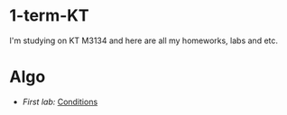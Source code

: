 # 1-term-KT
I'm studying on KT M3134 and here are all my homeworks, labs and etc.

# Algo
- *First lab:*
[Conditions](https://codeforces.com/group/IcRBR8epox/contest/298374)
